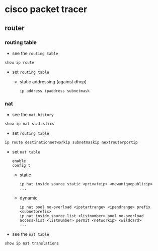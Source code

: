 # cisco packet tracer

## router

### routing table

- see the `routing table`

```shell
show ip route
```

- set `routing table`
  - static addressing (against dhcp)

    ```shell
    ip address ipaddress subnetmask
    ```

### nat

- see the `nat history`

```shell
show ip nat statistics
```

- set `routing table`

```shell
ip route destinationnetworkip subnetmaskip nextrouterportip
```

- set `nat table`

  ```shell
  enable
  config t

  ```
  
  - static

    ```shell
    ip nat inside source static <privateip> <newuniquepublicip>
    ...
    ```

  - dynamic

    ```shell
    ip nat pool no-overload <ipstartrange> <ipendrange> prefix <subnetprefix>
    ip nat inside source list <listnumber> pool no-overload
    access-list <listnumber> permit <networkip> <wildcard>
    ...
    ```

- see the `nat table`

```shell
show ip nat translations
```
